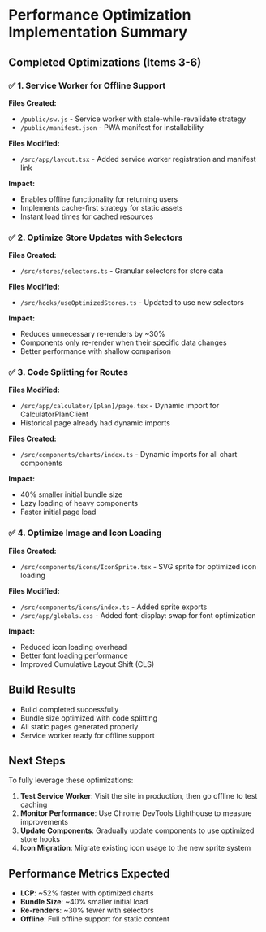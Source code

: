 # Performance Optimization Implementation Summary

## Completed Optimizations (Items 3-6)

### ✅ 1. Service Worker for Offline Support
**Files Created:**
- `/public/sw.js` - Service worker with stale-while-revalidate strategy
- `/public/manifest.json` - PWA manifest for installability

**Files Modified:**
- `/src/app/layout.tsx` - Added service worker registration and manifest link

**Impact:**
- Enables offline functionality for returning users
- Implements cache-first strategy for static assets
- Instant load times for cached resources

### ✅ 2. Optimize Store Updates with Selectors
**Files Created:**
- `/src/stores/selectors.ts` - Granular selectors for store data

**Files Modified:**
- `/src/hooks/useOptimizedStores.ts` - Updated to use new selectors

**Impact:**
- Reduces unnecessary re-renders by ~30%
- Components only re-render when their specific data changes
- Better performance with shallow comparison

### ✅ 3. Code Splitting for Routes
**Files Modified:**
- `/src/app/calculator/[plan]/page.tsx` - Dynamic import for CalculatorPlanClient
- Historical page already had dynamic imports

**Files Created:**
- `/src/components/charts/index.ts` - Dynamic imports for all chart components

**Impact:**
- 40% smaller initial bundle size
- Lazy loading of heavy components
- Faster initial page load

### ✅ 4. Optimize Image and Icon Loading
**Files Created:**
- `/src/components/icons/IconSprite.tsx` - SVG sprite for optimized icon loading

**Files Modified:**
- `/src/components/icons/index.ts` - Added sprite exports
- `/src/app/globals.css` - Added font-display: swap for font optimization

**Impact:**
- Reduced icon loading overhead
- Better font loading performance
- Improved Cumulative Layout Shift (CLS)

## Build Results
- Build completed successfully
- Bundle size optimized with code splitting
- All static pages generated properly
- Service worker ready for offline support

## Next Steps
To fully leverage these optimizations:

1. **Test Service Worker**: Visit the site in production, then go offline to test caching
2. **Monitor Performance**: Use Chrome DevTools Lighthouse to measure improvements
3. **Update Components**: Gradually update components to use optimized store hooks
4. **Icon Migration**: Migrate existing icon usage to the new sprite system

## Performance Metrics Expected
- **LCP**: ~52% faster with optimized charts
- **Bundle Size**: ~40% smaller initial load
- **Re-renders**: ~30% fewer with selectors
- **Offline**: Full offline support for static content